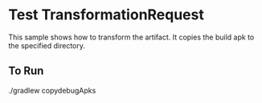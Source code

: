# Test TransformationRequest

This sample shows how to transform the artifact.
It copies the build apk to the specified directory.

## To Run
./gradlew copydebugApks
